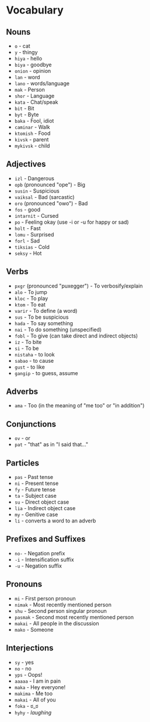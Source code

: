 # Vocabulary

## Nouns
- `o` - cat
- `y` - thingy
- `hiya` - hello
- `biya` - goodbye
- `onion` - opinion
- `lan` - word
- `lano` - words/language
- `mak` - Person
- `shor` - Language
- `kata` - Chat/speak
- `bit` - Bit
- `byt` - Byte
- `baka` - Fool, idiot
- `caminar` - Walk
- `ktomish` - Food
- `kivsk` - parent
- `mykivsk` - child

## Adjectives
- `izl` - Dangerous
- `opb` (pronounced "ope") - Big
- `susin` - Suspicious
- `vaiksal` - Bad (sarcastic)
- `oro` (pronounced "owo") - Bad
- `fos` - good
- `intarnit` - Cursed
- `po` - Feeling okay (use -i or -u for happy or sad)
- `holt` - Fast
- `lomu` - Surprised
- `forl` - Sad
- `tiksias` - Cold
- `seksy` - Hot

## Verbs
- `pxgr` (pronounced "puxegger") - To verbosify/explain
- `alo` - To jump
- `kloc` - To play
- `ktom` - To eat
- `varir` - To define (a word)
- `sus` - To be suspicious
- `hada` - To say something
- `nai` - To do something (unspecified)
- `fobl` - To give (can take direct and indirect objects)
- `iz` - To bite
- `si` - To be
- `nistaha` - to look
- `sabao` - to cause
- `gust` - to like
- `gangip` - to guess, assume

## Adverbs
- `ama` - Too (in the meaning of "me too" or "in addition")

## Conjunctions
- `ov` - or
- `pat` - "that" as in "I said that..."

## Particles
- `pas` - Past tense
- `ni` - Present tense
- `fy` - Future tense
- `ta` - Subject case
- `su` - Direct object case
- `lia` - Indirect object case
- `my` - Genitive case
- `li` - converts a word to an adverb

## Prefixes and Suffixes
- `no-` - Negation prefix
- `-i` - Intensification suffix
- `-u` - Negation suffix

## Pronouns
- `mi` - First person pronoun
- `nimak` - Most recently mentioned person
- `shu` - Second person singular pronoun
- `pasmak` - Second most recently mentioned person
- `makai` - All people in the discussion
- `mako` - Someone

## Interjections
- `sy` - yes
- `no` - no
- `yps` - Oops!
- `aaaaa` - I am in pain
- `maka` - Hey everyone!
- `makima` - Me too
- `makai` - All of you
- `foka` - ಠ_ಠ
- `hyhy` - *laughing*